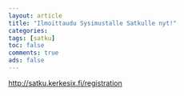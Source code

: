 ```yaml
---
layout: article 
title: "Ilmoittaudu Sysimustalle Satkulle nyt!" 
categories: 
tags: [satku]
toc: false 
comments: true 
ads: false 
---
```


<http://satku.kerkesix.fi/registration>

